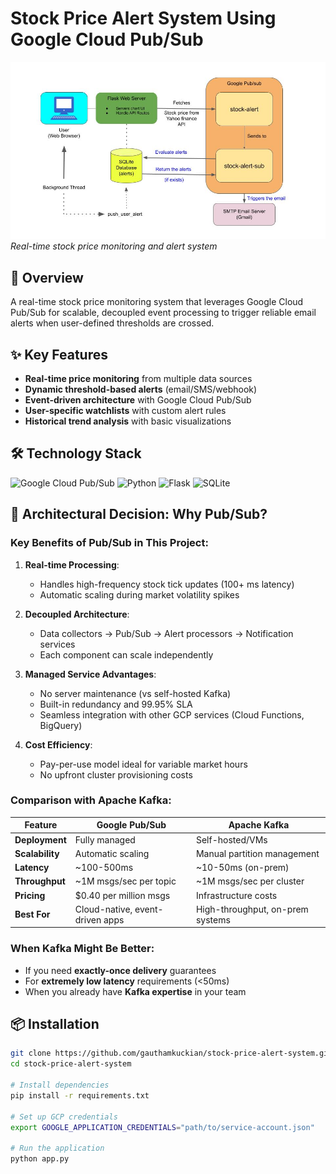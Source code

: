 # Stock Price Alert System Using Google Cloud Pub/Sub

![System Architecture](static/pub_sub_architecture.jpg)  
*Real-time stock price monitoring and alert system*

## 📌 Overview
A real-time stock price monitoring system that leverages Google Cloud Pub/Sub for scalable, decoupled event processing to trigger reliable email alerts when user-defined thresholds are crossed.

## ✨ Key Features
- **Real-time price monitoring** from multiple data sources
- **Dynamic threshold-based alerts** (email/SMS/webhook)
- **Event-driven architecture** with Google Cloud Pub/Sub
- **User-specific watchlists** with custom alert rules
- **Historical trend analysis** with basic visualizations

## 🛠️ Technology Stack
![Google Cloud Pub/Sub](https://img.shields.io/badge/Google_Cloud_Pub/Sub-4285F4?style=for-the-badge&logo=google-cloud&logoColor=white)
![Python](https://img.shields.io/badge/Python-3776AB?style=for-the-badge&logo=python&logoColor=white)
![Flask](https://img.shields.io/badge/Flask-000000?style=for-the-badge&logo=flask&logoColor=white)
![SQLite](https://img.shields.io/badge/SQLite-07405E?style=for-the-badge&logo=sqlite&logoColor=white)

## 🧠 Architectural Decision: Why Pub/Sub?

### Key Benefits of Pub/Sub in This Project:
1. **Real-time Processing**:
   - Handles high-frequency stock tick updates (100+ ms latency)
   - Automatic scaling during market volatility spikes

2. **Decoupled Architecture**:
   - Data collectors → Pub/Sub → Alert processors → Notification services
   - Each component can scale independently

3. **Managed Service Advantages**:
   - No server maintenance (vs self-hosted Kafka)
   - Built-in redundancy and 99.95% SLA
   - Seamless integration with other GCP services (Cloud Functions, BigQuery)

4. **Cost Efficiency**:
   - Pay-per-use model ideal for variable market hours
   - No upfront cluster provisioning costs

### Comparison with Apache Kafka:

| Feature               | Google Pub/Sub          | Apache Kafka             |
|-----------------------|-------------------------|--------------------------|
| **Deployment**        | Fully managed           | Self-hosted/VMs         |
| **Scalability**       | Automatic scaling       | Manual partition management |
| **Latency**           | ~100-500ms              | ~10-50ms (on-prem)       |
| **Throughput**        | ~1M msgs/sec per topic  | ~1M msgs/sec per cluster |
| **Pricing**          | $0.40 per million msgs  | Infrastructure costs     |
| **Best For**         | Cloud-native, event-driven apps | High-throughput, on-prem systems |

### When Kafka Might Be Better:
- If you need **exactly-once delivery** guarantees
- For **extremely low latency** requirements (<50ms)
- When you already have **Kafka expertise** in your team

## 📦 Installation
```bash
git clone https://github.com/gauthamkuckian/stock-price-alert-system.git
cd stock-price-alert-system

# Install dependencies
pip install -r requirements.txt

# Set up GCP credentials
export GOOGLE_APPLICATION_CREDENTIALS="path/to/service-account.json"

# Run the application
python app.py

